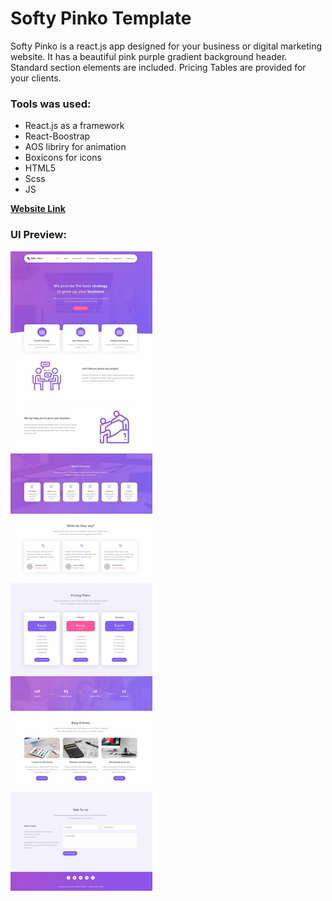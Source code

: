 # Softy Pinko Template

Softy Pinko is a react.js app designed for your business or digital marketing website. 
It has a beautiful pink purple gradient background header. Standard section elements are included. 
Pricing Tables are provided for your clients.

### Tools was used:

* React.js as a framework
* React-Boostrap
* AOS libriry for animation
* Boxicons for icons
* HTML5
* Scss
* JS

**[Website Link](https://softy-pinko-digital.vercel.app)**

### UI Preview:
![Softy Pinko](./src/assets/images/UI.jpg)
